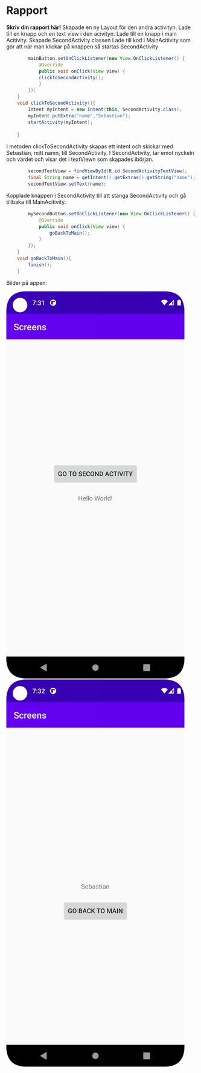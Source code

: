 
# Rapport

**Skriv din rapport här!**
Skapade en ny Layout för den andra activityn.
Lade till en knapp och en text view i den acivityn.
Lade till en knapp i main Acitivity.
Skapade SecondActivity classen
Lade till kod i MainAcitivity som gör att när man klickar på knappen så startas SecondActivity

```Java
        mainButton.setOnClickListener(new View.OnClickListener() {
            @Override
            public void onClick(View view) {
            clickToSecondActivity();
            }
        });
    }
    void clickToSecondActivity(){
        Intent myIntent = new Intent(this, SecondActivity.class);
        myIntent.putExtra("name","Sebastian");
        startActivity(myIntent);

    }

```
I metoden clickToSecondActivity skapas ett intent och skickar med Sebastian, mitt namn, till SecondActivity.
I SecondActivity, tar emot nyckeln och värdet och visar det i textViewn som skapades ibörjan.
```Java
        secondTextView = findViewById(R.id.SecondActivityTextView);
        final String name = getIntent().getExtras().getString("name");
        secondTextView.setText(name);

```

Kopplade knappen i SecondActivity till att stänga SecondActivity och gå tillbaka till MainAcitivity.
```Java
        mySecondButton.setOnClickListener(new View.OnClickListener() {
            @Override
            public void onClick(View view) {
                goBackToMain();
            }
        });
    }
    void goBackToMain(){
        finish();
    }
```
Bilder på appen:

![](Screenshot_1_Main.png)
![](Screenshot_2_SecondActivity.png)
